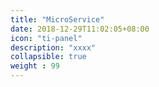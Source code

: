 ```yaml
---
title: "MicroService"
date: 2018-12-29T11:02:05+08:00
icon: "ti-panel"
description: "xxxx"
collapsible: true
weight : 99
---
```





